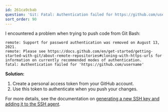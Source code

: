 ```yaml
---
id: 261ca9cbab
question: 'Git: Fatal: Authentication failed for https://github.com/username'
sort_order: 90
---
```


I encountered a problem when trying to push code from Git Bash:

```
remote: Support for password authentication was removed on August 13, 2021.
remote: Please see https://docs.github.com/en/get-started/getting-started-with-git/about-remote-repositories#cloning-with-https-urls for information on currently recommended modes of authentication.
fatal: Authentication failed for 'https://github.com/username'
```

**Solution:**

1. Create a personal access token from your GitHub account.
2. Use this token to authenticate when you push your changes.

For more details, see the documentation on [generating a new SSH key and adding it to the SSH agent](https://docs.github.com/en/authentication/connecting-to-github-with-ssh/generating-a-new-ssh-key-and-adding-it-to-the-ssh-agent).